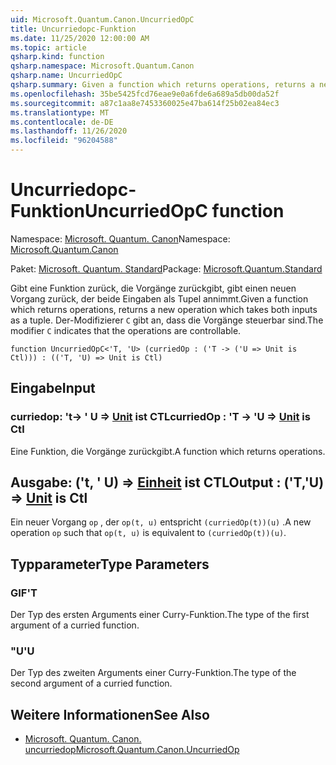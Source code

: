 ```yaml
---
uid: Microsoft.Quantum.Canon.UncurriedOpC
title: Uncurriedopc-Funktion
ms.date: 11/25/2020 12:00:00 AM
ms.topic: article
qsharp.kind: function
qsharp.namespace: Microsoft.Quantum.Canon
qsharp.name: UncurriedOpC
qsharp.summary: Given a function which returns operations, returns a new operation which takes both inputs as a tuple. The modifier `C` indicates that the operations are controllable.
ms.openlocfilehash: 35be5425fcd76eae9e0a6fde6a689a5db00da52f
ms.sourcegitcommit: a87c1aa8e7453360025e47ba614f25b02ea84ec3
ms.translationtype: MT
ms.contentlocale: de-DE
ms.lasthandoff: 11/26/2020
ms.locfileid: "96204588"
---
```

# <a name="uncurriedopc-function"></a><span data-ttu-id="3a5ca-102">Uncurriedopc-Funktion</span><span class="sxs-lookup"><span data-stu-id="3a5ca-102">UncurriedOpC function</span></span>

<span data-ttu-id="3a5ca-103">Namespace: [Microsoft. Quantum. Canon](xref:Microsoft.Quantum.Canon)</span><span class="sxs-lookup"><span data-stu-id="3a5ca-103">Namespace: [Microsoft.Quantum.Canon](xref:Microsoft.Quantum.Canon)</span></span>

<span data-ttu-id="3a5ca-104">Paket: [Microsoft. Quantum. Standard](https://nuget.org/packages/Microsoft.Quantum.Standard)</span><span class="sxs-lookup"><span data-stu-id="3a5ca-104">Package: [Microsoft.Quantum.Standard](https://nuget.org/packages/Microsoft.Quantum.Standard)</span></span>


<span data-ttu-id="3a5ca-105">Gibt eine Funktion zurück, die Vorgänge zurückgibt, gibt einen neuen Vorgang zurück, der beide Eingaben als Tupel annimmt.</span><span class="sxs-lookup"><span data-stu-id="3a5ca-105">Given a function which returns operations, returns a new operation which takes both inputs as a tuple.</span></span>
<span data-ttu-id="3a5ca-106">Der-Modifizierer `C` gibt an, dass die Vorgänge steuerbar sind.</span><span class="sxs-lookup"><span data-stu-id="3a5ca-106">The modifier `C` indicates that the operations are controllable.</span></span>

```qsharp
function UncurriedOpC<'T, 'U> (curriedOp : ('T -> ('U => Unit is Ctl))) : (('T, 'U) => Unit is Ctl)
```


## <a name="input"></a><span data-ttu-id="3a5ca-107">Eingabe</span><span class="sxs-lookup"><span data-stu-id="3a5ca-107">Input</span></span>

### <a name="curriedop--t---u--unit--is-ctl"></a><span data-ttu-id="3a5ca-108">curriedop: 't-> ' U => [Unit](xref:microsoft.quantum.lang-ref.unit)  ist CTL</span><span class="sxs-lookup"><span data-stu-id="3a5ca-108">curriedOp : 'T -> 'U => [Unit](xref:microsoft.quantum.lang-ref.unit)  is Ctl</span></span>

<span data-ttu-id="3a5ca-109">Eine Funktion, die Vorgänge zurückgibt.</span><span class="sxs-lookup"><span data-stu-id="3a5ca-109">A function which returns operations.</span></span>



## <a name="output--tu--unit--is-ctl"></a><span data-ttu-id="3a5ca-110">Ausgabe: ('t, ' U) => [Einheit](xref:microsoft.quantum.lang-ref.unit)  ist CTL</span><span class="sxs-lookup"><span data-stu-id="3a5ca-110">Output : ('T,'U) => [Unit](xref:microsoft.quantum.lang-ref.unit)  is Ctl</span></span>

<span data-ttu-id="3a5ca-111">Ein neuer Vorgang `op` , der `op(t, u)` entspricht `(curriedOp(t))(u)` .</span><span class="sxs-lookup"><span data-stu-id="3a5ca-111">A new operation `op` such that `op(t, u)` is equivalent to `(curriedOp(t))(u)`.</span></span>

## <a name="type-parameters"></a><span data-ttu-id="3a5ca-112">Typparameter</span><span class="sxs-lookup"><span data-stu-id="3a5ca-112">Type Parameters</span></span>

### <a name="t"></a><span data-ttu-id="3a5ca-113">GIF</span><span class="sxs-lookup"><span data-stu-id="3a5ca-113">'T</span></span>

<span data-ttu-id="3a5ca-114">Der Typ des ersten Arguments einer Curry-Funktion.</span><span class="sxs-lookup"><span data-stu-id="3a5ca-114">The type of the first argument of a curried function.</span></span>
### <a name="u"></a><span data-ttu-id="3a5ca-115">"U</span><span class="sxs-lookup"><span data-stu-id="3a5ca-115">'U</span></span>

<span data-ttu-id="3a5ca-116">Der Typ des zweiten Arguments einer Curry-Funktion.</span><span class="sxs-lookup"><span data-stu-id="3a5ca-116">The type of the second argument of a curried function.</span></span>

## <a name="see-also"></a><span data-ttu-id="3a5ca-117">Weitere Informationen</span><span class="sxs-lookup"><span data-stu-id="3a5ca-117">See Also</span></span>

- [<span data-ttu-id="3a5ca-118">Microsoft. Quantum. Canon. uncurriedop</span><span class="sxs-lookup"><span data-stu-id="3a5ca-118">Microsoft.Quantum.Canon.UncurriedOp</span></span>](xref:Microsoft.Quantum.Canon.UncurriedOp)